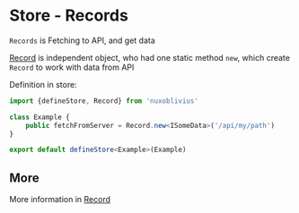 # Store - Records

`Records` is Fetching to API, and get data

[Record](/release/records) is independent object, who had one static method `new`, which create `Record` to work with data from API 


Definition in store:
```ts
import {defineStore, Record} from 'nuxoblivius'

class Example {
    public fetchFromServer = Record.new<ISomeData>('/api/my/path')
}

export default defineStore<Example>(Example)
```

## More 

More information in [Record](/release/records)